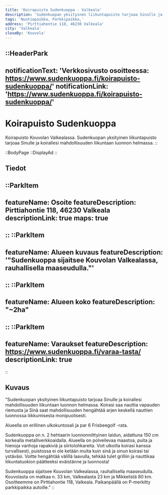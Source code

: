 ```yaml
---
title: 'Koirapuisto Sudenkuoppa - Valkeala'
description: 'Sudenkuopan yksityinen liikuntapuisto tarjoaa Sinulle ja koirallesi mahdollisuuden liikuntaan luonnon helmassa.'
tags: 'Nuotiopaikka, Parkkipaikka,'
address: 'Pirttiahontie 118, 46230 Valkeala'
city: 'Valkeala'
closeBy: 'Kouvola'
---
```


::HeaderPark
---
notificationText: 'Verkkosivusto osoitteessa: https://www.sudenkuoppa.fi/koirapuisto-sudenkuoppa/'
notificationLink: 'https://www.sudenkuoppa.fi/koirapuisto-sudenkuoppa/'
---
# Koirapuisto Sudenkuoppa
Koirapuisto Kouvolan Valkealassa. Sudenkuopan yksityinen liikuntapuisto tarjoaa Sinulle ja koirallesi mahdollisuuden liikuntaan luonnon helmassa.
::

::BodyPage
::DisplayAd
::
## Tiedot
::ParkItem
---
featureName: Osoite
featureDescription: Pirttiahontie 118, 46230 Valkeala
descriptionLink: true
maps: true
---
::
::ParkItem
---
featureName: Alueen kuvaus
featureDescription: '"Sudenkuoppa sijaitsee Kouvolan Valkealassa, rauhallisella maaseudulla."'
---
::
::ParkItem
---
featureName: Alueen koko
featureDescription: "~2ha"
---
::
::ParkItem
---
featureName: Varaukset
featureDescription: https://www.sudenkuoppa.fi/varaa-tasta/
descriptionLink: true
---
::
## Kuvaus
"Sudenkuopan yksityinen liikuntapuisto tarjoaa Sinulle ja koirallesi mahdollisuuden liikuntaan luonnon helmassa. Koirasi saa nauttia vapauden riemusta ja Sinä saat mahdollisuuden hengähtää arjen keskellä nauttien luonnossa liikkumisesta monipuolisesti.

Alueella on erillinen ulkokuntosali ja par 6 Frisbeegolf -rata.

Sudenkuoppa on n. 2 hehtaarin luonnonniittyinen laidun, aidattuna 150 cm korkealla metalliverkkoaidalla. Alueella on polveilevaa maastoa, puita ja hienoja vanhoja rapakiviä ja siirtolohkareita. Voit ulkoilla koirasi kanssa turvallisesti, puistossa ei ole ketään muita kuin sinä ja sinun koirasi tai ystäväsi. Voitte hengähtää välillä laavulla, tehkää tulet grilliin ja nauttikaa liikuntatuokion päätteeksi eväistänne ja luonnosta!

Sudenkuoppa sijaitsee Kouvolan Valkealassa, rauhallisella maaseudulla. Kouvolasta on matkaa n. 33 km, Valkealasta 23 km ja Mikkelistä 80 km. Osoitteemme on Pirttiahontie 118, Valkeala. Paikanpäällä on P-merkitty parkkipaikka autoille."
::
